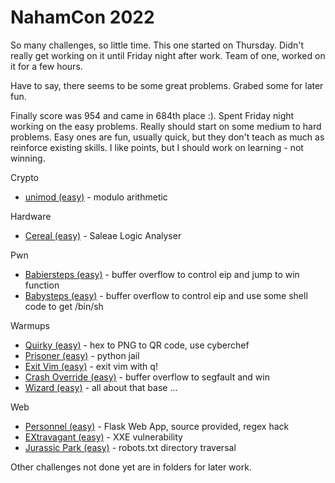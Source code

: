 # NahamCon 2022
So many challenges, so little time. This one started on Thursday. Didn't really get working on it until Friday night after work. Team of one, worked on it for a few hours.

Have to say, there seems to be some great problems. Grabed some for later fun.

Finally score was 954 and came in 684th place :). Spent Friday night working on the easy problems. Really should start on some medium to hard problems. Easy ones are fun, usually quick, but they don't teach as much as reinforce existing skills. I like points, but I should work on learning - not winning.

Crypto
* [unimod (easy)](crypto/unimod/) - modulo arithmetic

Hardware
* [Cereal (easy)](hardware/cereal/) - Saleae Logic Analyser

Pwn
* [Babiersteps (easy)](pwn/babiersteps/) - buffer overflow to control eip and jump to win function
* [Babysteps (easy)](pwn/babysteps/) - buffer overflow to control eip and use some shell code to get /bin/sh

Warmups
* [Quirky (easy)](warmups/quirky/) - hex to PNG to QR code, use cyberchef
* [Prisoner (easy)](warmups/prisoner/) - python jail
* [Exit Vim (easy)](warmups/exit/) - exit vim with q!
* [Crash Override (easy)](warmups/crash/) - buffer overflow to segfault and win
* [Wizard (easy)](warmups/wizard/) - all about that base ...

Web
* [Personnel (easy)](web/personnel/) - Flask Web App, source provided, regex hack
* [EXtravagant (easy)](web/extravagant/) - XXE vulnerability
* [Jurassic Park (easy)](web/jurassic/) - robots.txt directory traversal

Other challenges not done yet are in folders for later work.